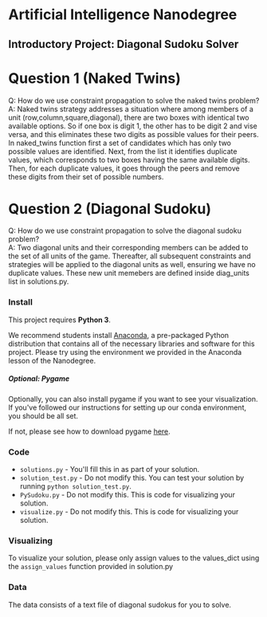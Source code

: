 # Artificial Intelligence Nanodegree
## Introductory Project: Diagonal Sudoku Solver

# Question 1 (Naked Twins)
Q: How do we use constraint propagation to solve the naked twins problem?  
A: Naked twins strategy addresses a situation where among members of a unit (row,column,square,diagonal), there are two boxes with identical two available options. So if one box is digit 1, the other has to be digit 2 and vise versa, and this eliminates these two digits as possible values for their peers. In naked_twins function first a set of candidates which has only two possible values are identified. Next, from the list it identifies duplicate values, which corresponds to two boxes having the same available digits. Then, for each duplicate values, it goes through the peers and remove these digits from their set of possible numbers. 

# Question 2 (Diagonal Sudoku)
Q: How do we use constraint propagation to solve the diagonal sudoku problem?  
A: Two diagonal units and their corresponding members can be added to the set of all units of the game. Thereafter, all subsequent constraints and strategies will be applied to the diagonal units as well, ensuring we have no duplicate values. These new unit memebers are defined inside diag_units list in solutions.py.

### Install

This project requires **Python 3**.

We recommend students install [Anaconda](https://www.continuum.io/downloads), a pre-packaged Python distribution that contains all of the necessary libraries and software for this project. 
Please try using the environment we provided in the Anaconda lesson of the Nanodegree.

##### Optional: Pygame

Optionally, you can also install pygame if you want to see your visualization. If you've followed our instructions for setting up our conda environment, you should be all set.

If not, please see how to download pygame [here](http://www.pygame.org/download.shtml).

### Code

* `solutions.py` - You'll fill this in as part of your solution.
* `solution_test.py` - Do not modify this. You can test your solution by running `python solution_test.py`.
* `PySudoku.py` - Do not modify this. This is code for visualizing your solution.
* `visualize.py` - Do not modify this. This is code for visualizing your solution.

### Visualizing

To visualize your solution, please only assign values to the values_dict using the ```assign_values``` function provided in solution.py

### Data

The data consists of a text file of diagonal sudokus for you to solve.